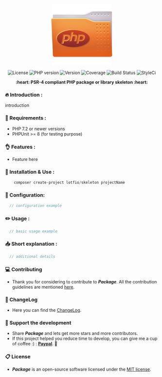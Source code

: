<p align="center">
  <img src="https://github.com/lotfio/skeleton/blob/master/docs/logo.png" width="200"  alt="skeleton Preview">
  <p align="center">
    <img src="https://img.shields.io/badge/Licence-MIT-ffd32a.svg" alt="License">
    <img src="https://img.shields.io/badge/PHP-7.2-808e9b.svg" alt="PHP version">
    <img src="https://img.shields.io/badge/Version-0.1.0-f53b57.svg" alt="Version">
    <img src="https://img.shields.io/badge/coverage-10%25-27ae60.svg" alt="Coverage">
    <img src="https://travis-ci.org/lotfio/skeleton.svg?branch=master" alt="Build Status">
    <img src="https://github.styleci.io/repos/206574643/shield?branch=master" alt="StyleCi">
    </p>
  <p align="center">
    <strong>:heart: PSR-4 compliant PHP package or library skeleton :heart:</strong>
  </p>
</p>

### :fire: Introduction :
introduction

### :pushpin: Requirements :
- PHP 7.2 or newer versions
- PHPUnit >= 8 (for testing purpose)

### :ok_hand: Features :
- Feature here

### :rocket: Installation & Use :
```php
    composer create-project lotfio/skeleton projectName
```

### :wrench: Configuration:
```php
  // configuration example
```

### :pencil2: Usage :
```php
  // basic usage example
```

### :inbox_tray: Short explanation :
```php
  // additional details
```

### :computer: Contributing

- Thank you for considering to contribute to ***Package***. All the contribution guidelines are mentioned [here](CONTRIBUTING.md).

### :page_with_curl: ChangeLog

- Here you can find the [ChangeLog](CHANGELOG.md).

### :beer: Support the development

- Share ***Package*** and lets get more stars and more contributors.
- If this project helped you reduce time to develop, you can give me a cup of coffee :) : **[Paypal](https://www.paypal.me/lotfio)**. 💖

### :clipboard: License

- ***Package*** is an open-source software licensed under the [MIT license](LICENSE).
